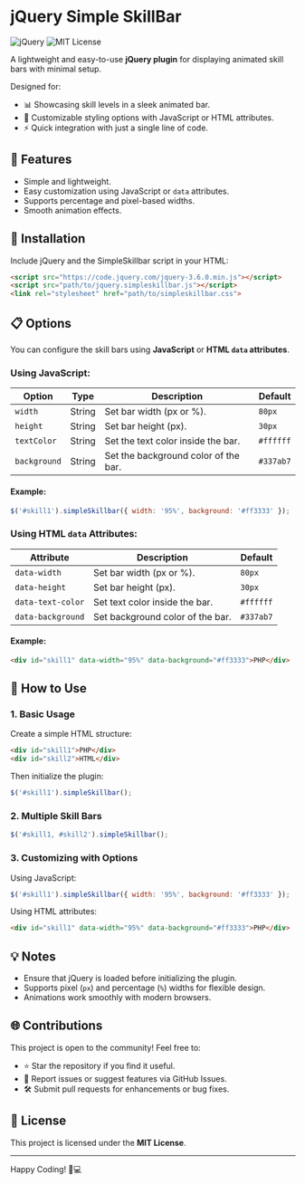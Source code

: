 # jQuery Simple SkillBar

![jQuery](https://img.shields.io/badge/jQuery-Plugin-blue?logo=jquery)
![MIT License](https://img.shields.io/badge/License-MIT-blue.svg)

A lightweight and easy-to-use **jQuery plugin** for displaying animated skill bars with minimal setup.

Designed for:
- 📊 Showcasing skill levels in a sleek animated bar.
- 🎨 Customizable styling options with JavaScript or HTML attributes.
- ⚡ Quick integration with just a single line of code.

## 🚀 Features

- Simple and lightweight.
- Easy customization using JavaScript or `data` attributes.
- Supports percentage and pixel-based widths.
- Smooth animation effects.

## 🔧 Installation

Include jQuery and the SimpleSkillbar script in your HTML:

```html
<script src="https://code.jquery.com/jquery-3.6.0.min.js"></script>
<script src="path/to/jquery.simpleskillbar.js"></script>
<link rel="stylesheet" href="path/to/simpleskillbar.css">
```

## 📋 Options

You can configure the skill bars using **JavaScript** or **HTML `data` attributes**.

### Using JavaScript:

| Option       | Type   | Description                                      | Default       |
|-------------|--------|--------------------------------------------------|---------------|
| `width`     | String | Set bar width (px or %).                         | `80px`        |
| `height`    | String | Set bar height (px).                             | `30px`        |
| `textColor` | String | Set the text color inside the bar.               | `#ffffff`     |
| `background`| String | Set the background color of the bar.             | `#337ab7`     |

#### Example:

```javascript
$('#skill1').simpleSkillbar({ width: '95%', background: '#ff3333' });
```

### Using HTML `data` Attributes:

| Attribute         | Description                          | Default       |
|------------------|----------------------------------|---------------|
| `data-width`    | Set bar width (px or %).          | `80px`        |
| `data-height`   | Set bar height (px).              | `30px`        |
| `data-text-color` | Set text color inside the bar. | `#ffffff`     |
| `data-background` | Set background color of the bar. | `#337ab7`     |

#### Example:

```html
<div id="skill1" data-width="95%" data-background="#ff3333">PHP</div>
```

## 🎯 How to Use

### 1. Basic Usage

Create a simple HTML structure:

```html
<div id="skill1">PHP</div>
<div id="skill2">HTML</div>
```

Then initialize the plugin:

```javascript
$('#skill1').simpleSkillbar();
```

### 2. Multiple Skill Bars

```javascript
$('#skill1, #skill2').simpleSkillbar();
```

### 3. Customizing with Options

Using JavaScript:

```javascript
$('#skill1').simpleSkillbar({ width: '95%', background: '#ff3333' });
```

Using HTML attributes:

```html
<div id="skill1" data-width="95%" data-background="#ff3333">PHP</div>
```

## 💡 Notes
- Ensure that jQuery is loaded before initializing the plugin.
- Supports pixel (`px`) and percentage (`%`) widths for flexible design.
- Animations work smoothly with modern browsers.

## 🌐 Contributions

This project is open to the community! Feel free to:
- ⭐ Star the repository if you find it useful.
- 🐛 Report issues or suggest features via GitHub Issues.
- 🛠️ Submit pull requests for enhancements or bug fixes.

## 📜 License

This project is licensed under the **MIT License**.

---

Happy Coding! 🎨💻
